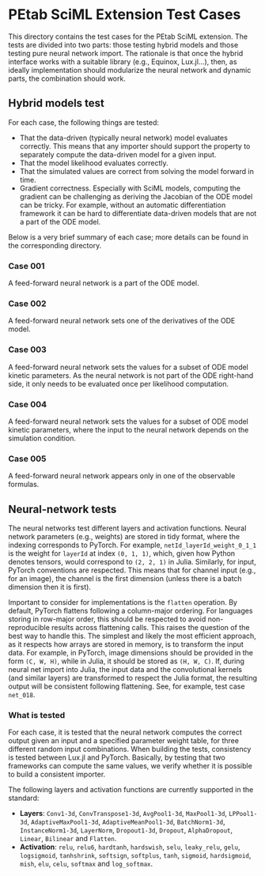 # PEtab SciML Extension Test Cases

This directory contains the test cases for the PEtab SciML extension. The tests are divided into two parts: those testing hybrid models and those testing pure neural network import. The rationale is that once the hybrid interface works with a suitable library (e.g., Equinox, Lux.jl...), then, as ideally implementation should modularize the neural network and dynamic parts, the combination should work.

## Hybrid models test

For each case, the following things are tested:

* That the data-driven (typically neural network) model evaluates correctly. This means that any importer should support the property to separately compute the data-driven model for a given input.
* That the model likelihood evaluates correctly.
* That the simulated values are correct from solving the model forward in time.
* Gradient correctness. Especially with SciML models, computing the gradient can be challenging as deriving the Jacobian of the ODE model can be tricky. For example, without an automatic differentiation framework it can be hard to differentiate data-driven models that are not a part of the ODE model.

Below is a very brief summary of each case; more details can be found in the corresponding directory.

### Case 001

A feed-forward neural network is a part of the ODE model.

### Case 002

A feed-forward neural network sets one of the derivatives of the ODE model.

### Case 003

A feed-forward neural network sets the values for a subset of ODE model kinetic parameters. As the neural network is not part of the ODE right-hand side, it only needs to be evaluated once per likelihood computation.

### Case 004

A feed-forward neural network sets the values for a subset of ODE model kinetic parameters, where the input to the neural network depends on the simulation condition.

### Case 005

A feed-forward neural network appears only in one of the observable formulas.

## Neural-network tests

The neural networks test different layers and activation functions. Neural network parameters (e.g., weights) are stored in tidy format, where the indexing corresponds to PyTorch. For example, `netId_layerId_weight_0_1_1` is the weight for `layerId` at index `(0, 1, 1)`, which, given how Python denotes tensors, would correspond to `(2, 2, 1)` in Julia. Similarly, for input, PyTorch conventions are respected. This means that for channel input (e.g., for an image), the channel is the first dimension (unless there is a batch dimension then it is first).

Important to consider for implementations is the `flatten` operation. By default, PyTorch flattens following a column-major ordering. For languages storing in row-major order, this should be respected to avoid non-reproducible results across flattening calls. This raises the question of the best way to handle this. The simplest and likely the most efficient approach, as it respects how arrays are stored in memory, is to transform the input data. For example, in PyTorch, image dimensions should be provided in the form `(C, W, H)`, while in Julia, it should be stored as `(H, W, C)`. If, during neural net import into Julia, the input data and the convolutional kernels (and similar layers) are transformed to respect the Julia format, the resulting output will be consistent following flattening. See, for example, test case `net_018`.

### What is tested

For each case, it is tested that the neural network computes the correct output given an input and a specified parameter weight table, for three different random input combinations. When building the tests, consistency is tested between Lux.jl and PyTorch. Basically, by testing that two frameworks can compute the same values, we verify whether it is possible to build a consistent importer.

The following layers and activation functions are currently supported in the standard:

* **Layers**: `Conv1-3d`, `ConvTranspose1-3d`, `AvgPool1-3d`, `MaxPool1-3d`, `LPPool1-3d`, `AdaptiveMaxPool1-3d`, `AdaptiveMeanPool1-3d`, `BatchNorm1-3d`, `InstanceNorm1-3d`, `LayerNorm`, `Dropout1-3d`, `Dropout`, `AlphaDropout`, `Linear`, `Bilinear` and `Flatten`.
* **Activation**: `relu`, `relu6`, `hardtanh`, `hardswish`, `selu`, `leaky_relu`, `gelu`, `logsigmoid`, `tanhshrink`, `softsign`, `softplus`, `tanh`, `sigmoid`, `hardsigmoid`, `mish`, `elu`, `celu`, `softmax` and `log_softmax`.
